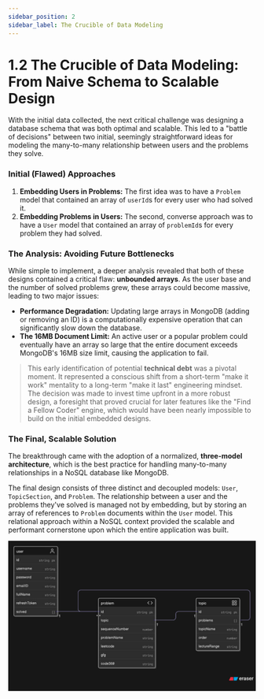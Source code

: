 ```yaml
---
sidebar_position: 2
sidebar_label: The Crucible of Data Modeling
---
```


# 1.2 The Crucible of Data Modeling: From Naive Schema to Scalable Design

With the initial data collected, the next critical challenge was designing a database schema that was both optimal and scalable. This led to a "battle of decisions" between two initial, seemingly straightforward ideas for modeling the many-to-many relationship between users and the problems they solve.

### Initial (Flawed) Approaches

1.  **Embedding Users in Problems:** The first idea was to have a `Problem` model that contained an array of `userId`s for every user who had solved it.
2.  **Embedding Problems in Users:** The second, converse approach was to have a `User` model that contained an array of `problemId`s for every problem they had solved.

### The Analysis: Avoiding Future Bottlenecks

While simple to implement, a deeper analysis revealed that both of these designs contained a critical flaw: **unbounded arrays**. As the user base and the number of solved problems grew, these arrays could become massive, leading to two major issues:
* **Performance Degradation:** Updating large arrays in MongoDB (adding or removing an ID) is a computationally expensive operation that can significantly slow down the database.
* **The 16MB Document Limit:** An active user or a popular problem could eventually have an array so large that the entire document exceeds MongoDB's 16MB size limit, causing the application to fail.

> This early identification of potential **technical debt** was a pivotal moment. It represented a conscious shift from a short-term "make it work" mentality to a long-term "make it last" engineering mindset. The decision was made to invest time upfront in a more robust design, a foresight that proved crucial for later features like the "Find a Fellow Coder" engine, which would have been nearly impossible to build on the initial embedded designs.

### The Final, Scalable Solution

The breakthrough came with the adoption of a normalized, **three-model architecture**, which is the best practice for handling many-to-many relationships in a NoSQL database like MongoDB.

The final design consists of three distinct and decoupled models: `User`, `TopicSection`, and `Problem`. The relationship between a user and the problems they've solved is managed not by embedding, but by storing an array of references to `Problem` documents within the `User` model. This relational approach within a NoSQL context provided the scalable and performant cornerstone upon which the entire application was built.

![Db Schema 1](./img/db-schema-1.png)